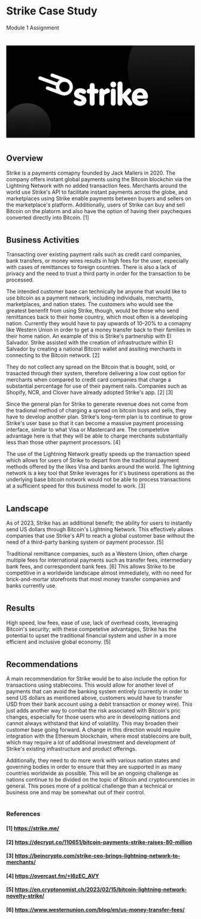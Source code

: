 # Strike Case Study
Module 1 Assignment
#

![Strike Logo](StrikeLogo.jpg)

#
## Overview

Strike is a payments comapny founded by Jack Mallers in 2020. The company offers instant global payments using the Bitcoin blockchin via the Lightning Network with no added transaction fees. Merchants around the world use Strike's API to facilitate instant payments across the globe, and marketplaces using Strike enable payments between buyers and sellers on the marketplace's platform. Additionally, users of Strike can buy and sell Bitcoin on the platorm and also have the option of having their paycheques converted directly into Bitcoin. [1]

#
## Business Activities

Transacting over existing payment rails such as credit card companies, bank transfers, or money wires results in high fees for the user, especially with cases of remittances to foreign countries. There is also a lack of privacy and the need to trust a third party in order for the transaction to be processed.

The intended customer base can technically be anyone that would like to use bitcoin as a payment network, including individuals, merchants, marketplaces, and nation states. The customers who would see the greatest benenfit from using Strike, though, would be those who send remittances back to their home country, which most often is a developing nation. Currently they would have to pay upwards of 10-20% to a comapny like Western Union in order to get a money transfer back to their families in their home nation. An example of this is Strike's partnership with El Salvador. Strike assisted with the creation of infrastructure within El Salvador by creating a national Bitcoin wallet and assiting merchants in connecting to the Bitcoin network. [2]

They do not collect any spread on the Bitcoin that is bought, sold, or trasacted through their system, therefore delivering a low cost option for merchants when compared to credit card companies that charge a substantial percentage for use of their payment rails. Companies such as Shopify, NCR, and Clover have already adopted Strike's app. [2] [3] 

Since the general plan for Strike to generate revenue does not come from the tradional method of charging a spread on bitcoin buys and sells, they have to develop another plan. Strike's long-term plan is to continue to grow Strike's user base so that it can become a massive payment processing interface, similar to what Visa or Mastercard are. The competetive advantage here is that they will be able to charge merchants substantially less than those other payment processors. [4]

The use of the Lightning Network  greatly speeds up the transaction speed which allows for users of Strike to depart from the traditional payment methods offered by the likes Visa and banks around the world. The lightning network is a key tool that Strike leverages for it's business operations as the underlying base bitcoin notwork would not be able to process transactions at a sufficient speed for this business model to work. [3]

#
## Landscape

As of 2023,  Strike has an additional benefit; the ability for users to instantly send US dollars through Bitcoin's Lightning Network. This effectively allows companies that use Strike's API to reach a global customer base without the need of a third-party banking system or payment processor. [5]

Traditional remittance companies, such as a Western Union, often charge multiple fees for international payments such as transfer fees, intermediary bank fees, and correspondent bank fees. [6] This allows Strike to be competitive in a worldwide landscape almost immediately, with no need for brick-and-mortar storefronts that most money transfer companies and banks currently use. 

#
## Results

High speed, low fees, ease of use, lack of overhead costs, leveraging Bitcoin's security; with these competetive advantages, Strike has the potential to upset the traditional financial system and usher in a more efficient and inclusive global economy. [5]

#
## Recommendations

A main recommendation for Strike would be to also include the option for transactions using stablecoins. This would allow for another level of payments that can avoid the banking system entirely (currently in order to send US dollars as mentioned above, customers would have to transfer USD from their bank account using a debit transaction or money wire). This just adds another way to combat the risk associated with Bitcoin's pric changes, especially for those users who are in developing nations and cannot always withstand that kind of volatility. This may broaden their customer base going forward. A change in this direction would require integration with the Ethereum blockchain, where most stablecoins are built, which may require a lot of additional investment and development of Strike's existing infrastructure and product offerings.

Additionally, they need to do more work with various nation states and governing bodies in order to ensure that they are supported in as many countries worldwide as possible. This will be an ongoing challenge as nations continue to be divided on the topic of Bitcoin and cryptocurencies in general. This poses more of a political challenge than a technical or business one and may be somewhat out of their control.

#
### References

#### [1] https://strike.me/
#### [2] https://decrypt.co/110651/bitcoin-payments-strike-raises-80-million
#### [3] https://beincrypto.com/strike-ceo-brings-lightning-network-to-merchants/
#### [4] https://overcast.fm/+I6zEC_AVY
#### [5] https://en.cryptonomist.ch/2023/02/15/bitcoin-lightning-network-novelty-strike/
#### [6] https://www.westernunion.com/blog/en/us-money-transfer-fees/
